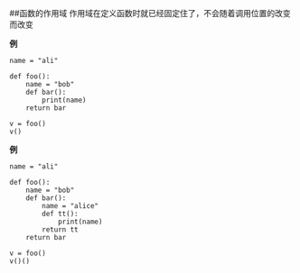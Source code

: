 ##函数的作用域
作用域在定义函数时就已经固定住了，不会随着调用位置的改变而改变

**例**

	name = "ali"

	def foo():
    	name = "bob"
    	def bar():
        	print(name)
    	return bar

	v = foo()
	v()
**例**

	name = "ali"

	def foo():
	    name = "bob"
	    def bar():
	        name = "alice"
	        def tt():
	            print(name)
	        return tt
	    return bar
	
	v = foo()
	v()()
